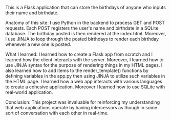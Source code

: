 This is a Flask application that can store the birthdays of anyone who inputs their name and birthdate.

Anatomy of this site:
I use Python in the backend to process GET and POST requests. Each POST registers the user's name and birthdate in a SQLite database. The birthday posted is then rendered at the index.html. Moreover, I use JINJA to loop through the posted birthdays to render each birthday whenever a new one is posted.

What I learned:
I learned how to create a Flask app from scratch and I learned how the client interacts with the server. Moreover, I learned how to use JINJA syntax for the purpose of rendering things in my HTML pages. I also learned how to add items to the render_template() functions by defining variables in the app.py then using JINJA to utilize such variables in the HTML page. I learned how a web app interacts with various languages to create a cohesive application. Moreover I learned how to use SQLite with real-world application.

Conclusion:
This project was invaluable for reinforcing my understanding that web applications operate by having intercessors as though in some sort of conversation with each other in real-time.
